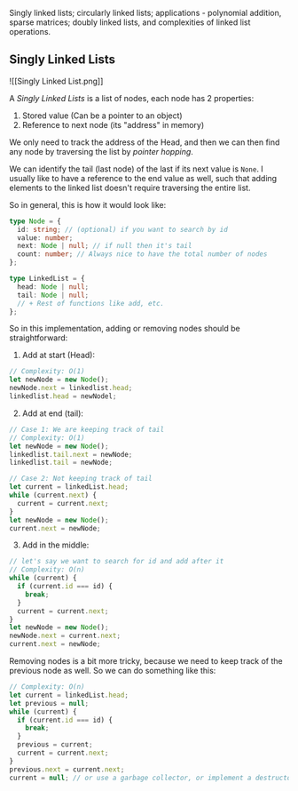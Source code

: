 Singly linked lists; circularly linked lists; applications - polynomial addition, sparse matrices; doubly linked lists, and complexities of linked list operations.

## Singly Linked Lists

![[Singly Linked List.png]]

A _Singly Linked Lists_ is a list of nodes, each node has 2 properties:

1. Stored value (Can be a pointer to an object)
2. Reference to next node (its "address" in memory)

We only need to track the address of the Head, and then we can then find any node by traversing the list by _pointer hopping_.

We can identify the tail (last node) of the last if its next value is `None`. I usually like to have a reference to the end value as well, such that adding elements to the linked list doesn't require traversing the entire list.

So in general, this is how it would look like:

```ts
type Node = {
  id: string; // (optional) if you want to search by id
  value: number;
  next: Node | null; // if null then it's tail
  count: number; // Always nice to have the total number of nodes
};

type LinkedList = {
  head: Node | null;
  tail: Node | null;
  // + Rest of functions like add, etc.
};
```

So in this implementation, adding or removing nodes should be straightforward:

1. Add at start (Head):

```ts
// Complexity: O(1)
let newNode = new Node();
newNode.next = linkedlist.head;
linkedlist.head = newNodel;
```

2. Add at end (tail):

```ts
// Case 1: We are keeping track of tail
// Complexity: O(1)
let newNode = new Node();
linkedlist.tail.next = newNode;
linkedlist.tail = newNode;

// Case 2: Not keeping track of tail
let current = linkedList.head;
while (current.next) {
  current = current.next;
}
let newNode = new Node();
current.next = newNode;
```

3. Add in the middle:

```ts
// let's say we want to search for id and add after it
// Complexity: O(n)
while (current) {
  if (current.id === id) {
    break;
  }
  current = current.next;
}
let newNode = new Node();
newNode.next = current.next;
current.next = newNode;
```

Removing nodes is a bit more tricky, because we need to keep track of the previous node as well. So we can do something like this:

```ts
// Complexity: O(n)
let current = linkedList.head;
let previous = null;
while (current) {
  if (current.id === id) {
    break;
  }
  previous = current;
  current = current.next;
}
previous.next = current.next;
current = null; // or use a garbage collector, or implement a destructor, or just let it live in memory forever lol
```
